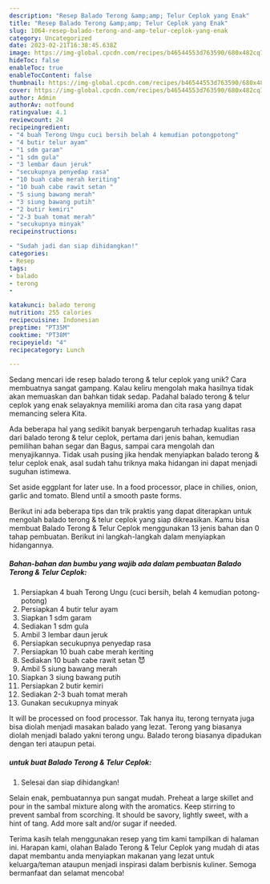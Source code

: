 ```yaml
---
description: "Resep Balado Terong &amp;amp; Telur Ceplok yang Enak"
title: "Resep Balado Terong &amp;amp; Telur Ceplok yang Enak"
slug: 1064-resep-balado-terong-and-amp-telur-ceplok-yang-enak
category: Uncategorized
date: 2023-02-21T16:38:45.638Z
image: https://img-global.cpcdn.com/recipes/b46544553d763590/680x482cq70/balado-terong-telur-ceplok-foto-resep-utama.jpg
hideToc: false
enableToc: true
enableTocContent: false
thumbnail: https://img-global.cpcdn.com/recipes/b46544553d763590/680x482cq70/balado-terong-telur-ceplok-foto-resep-utama.jpg
cover: https://img-global.cpcdn.com/recipes/b46544553d763590/680x482cq70/balado-terong-telur-ceplok-foto-resep-utama.jpg
author: Admin
authorAv: notfound
ratingvalue: 4.1
reviewcount: 24
recipeingredient:
- "4 buah Terong Ungu cuci bersih belah 4 kemudian potongpotong"
- "4 butir telur ayam"
- "1 sdm garam"
- "1 sdm gula"
- "3 lembar daun jeruk"
- "secukupnya penyedap rasa"
- "10 buah cabe merah keriting"
- "10 buah cabe rawit setan "
- "5 siung bawang merah"
- "3 siung bawang putih"
- "2 butir kemiri"
- "2-3 buah tomat merah"
- "secukupnya minyak"
recipeinstructions:

- "Sudah jadi dan siap dihidangkan!"
categories:
- Resep
tags:
- balado
- terong
- 

katakunci: balado terong  
nutrition: 255 calories
recipecuisine: Indonesian
preptime: "PT35M"
cooktime: "PT38M"
recipeyield: "4"
recipecategory: Lunch

---
```





Sedang mencari ide resep balado terong &amp; telur ceplok yang unik? Cara membuatnya sangat gampang. Kalau keliru mengolah maka hasilnya tidak akan memuaskan dan bahkan tidak sedap. Padahal balado terong &amp; telur ceplok yang enak selayaknya memiliki aroma dan cita rasa yang dapat memancing selera Kita.





Ada beberapa hal yang sedikit banyak berpengaruh terhadap kualitas rasa dari balado terong &amp; telur ceplok, pertama dari jenis bahan, kemudian pemilihan bahan segar dan Bagus, sampai cara mengolah dan menyajikannya. Tidak usah pusing jika hendak menyiapkan balado terong &amp; telur ceplok enak,      asal sudah tahu triknya maka hidangan ini dapat menjadi suguhan istimewa.














Set aside eggplant for later use. In a food processor, place in chilies, onion, garlic and tomato. Blend until a smooth paste forms.






Berikut ini ada beberapa tips dan trik praktis yang dapat diterapkan untuk mengolah balado terong &amp; telur ceplok yang siap dikreasikan. Kamu bisa membuat Balado Terong &amp; Telur Ceplok menggunakan 13 jenis bahan dan 0 tahap pembuatan. Berikut ini langkah-langkah dalam menyiapkan hidangannya.

<!--inarticleads1-->

##### Bahan-bahan dan bumbu yang wajib ada dalam pembuatan Balado Terong &amp; Telur Ceplok:

1. Persiapkan 4 buah Terong Ungu (cuci bersih, belah 4 kemudian potong-potong)
1. Persiapkan 4 butir telur ayam
1. Siapkan 1 sdm garam
1. Sediakan 1 sdm gula
1. Ambil 3 lembar daun jeruk
1. Persiapkan secukupnya penyedap rasa
1. Persiapkan 10 buah cabe merah keriting
1. Sediakan 10 buah cabe rawit setan 😈
1. Ambil 5 siung bawang merah
1. Siapkan 3 siung bawang putih
1. Persiapkan 2 butir kemiri
1. Sediakan 2-3 buah tomat merah
1. Gunakan secukupnya minyak


It will be processed on food processor. Tak hanya itu, terong ternyata juga bisa diolah menjadi masakan balado yang lezat. Terong yang biasanya diolah menjadi balado yakni terong ungu. Balado terong biasanya dipadukan dengan teri ataupun petai. 

<!--inarticleads2-->

#####  untuk buat Balado Terong &amp; Telur Ceplok:


1. Selesai dan siap dihidangkan!

Selain enak, pembuatannya pun sangat mudah. Preheat a large skillet and pour in the sambal mixture along with the aromatics. Keep stirring to prevent sambal from scorching. It should be savory, lightly sweet, with a hint of tang. Add more salt and/or sugar if needed. 

Terima kasih telah menggunakan resep yang tim kami tampilkan di halaman ini. Harapan kami, olahan Balado Terong &amp; Telur Ceplok yang mudah di atas dapat membantu anda menyiapkan makanan yang lezat untuk keluarga/teman ataupun menjadi inspirasi dalam berbisnis kuliner. Semoga bermanfaat dan selamat mencoba!
